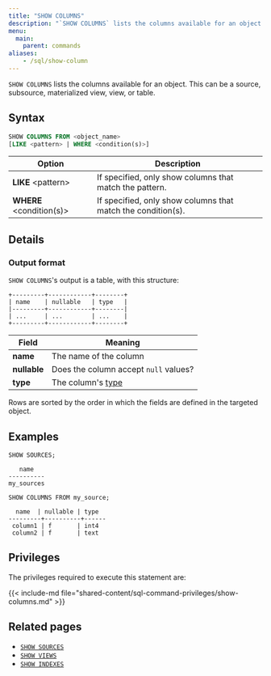 ```yaml
---
title: "SHOW COLUMNS"
description: "`SHOW COLUMNS` lists the columns available for an object."
menu:
  main:
    parent: commands
aliases:
    - /sql/show-column
---
```


`SHOW COLUMNS` lists the columns available for an object. This can be a source,
subsource, materialized view, view, or table.

## Syntax

```sql
SHOW COLUMNS FROM <object_name>
[LIKE <pattern> | WHERE <condition(s)>]
```

Option                        | Description
------------------------------|------------
**LIKE** \<pattern\>          | If specified, only show columns that match the pattern.
**WHERE** <condition(s)>      | If specified, only show columns that match the condition(s).

## Details

### Output format

`SHOW COLUMNS`'s output is a table, with this structure:

```nofmt
+---------+------------+--------+
| name    | nullable   | type   |
|---------+------------+--------|
| ...     | ...        | ...    |
+---------+------------+--------+
```

Field | Meaning
------|--------
**name** | The name of the column
**nullable** | Does the column accept `null` values?
**type** | The column's [type](../types)

Rows are sorted by the order in which the fields are defined in the targeted
object.

## Examples

```mzsql
SHOW SOURCES;
```
```nofmt
   name
----------
my_sources
```
```mzsql
SHOW COLUMNS FROM my_source;
```
```nofmt
  name  | nullable | type
---------+----------+------
 column1 | f       | int4
 column2 | f       | text
```

## Privileges

The privileges required to execute this statement are:

{{< include-md file="shared-content/sql-command-privileges/show-columns.md" >}}

## Related pages

- [`SHOW SOURCES`](../show-sources)
- [`SHOW VIEWS`](../show-views)
- [`SHOW INDEXES`](../show-indexes)
